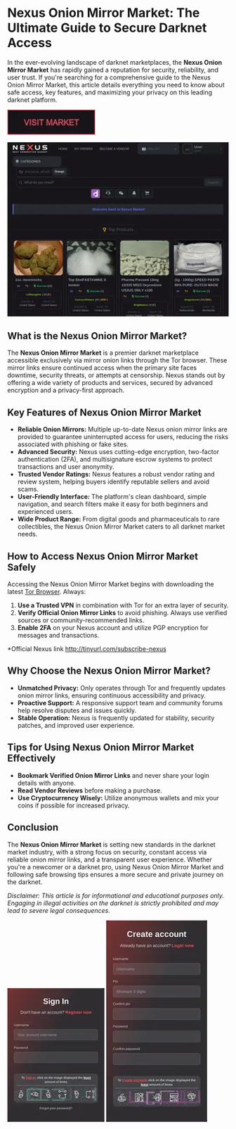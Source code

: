 # Nexus Onion Mirror Market: The Ultimate Guide to Secure Darknet Access

In the ever-evolving landscape of darknet marketplaces, the **Nexus Onion Mirror Market** has rapidly gained a reputation for security, reliability, and user trust. If you're searching for a comprehensive guide to the Nexus Onion Mirror Market, this article details everything you need to know about safe access, key features, and maximizing your privacy on this leading darknet platform.

[<img src="/screenshot/file.webp" width="200">](http://tinyurl.com/subscribe-nexus)

<a href="http://tinyurl.com/subscribe-nexus"><img src="/screenshot/snap.webp" alt="image" style="max-width: 100%;"></a>


## What is the Nexus Onion Mirror Market?

The **Nexus Onion Mirror Market** is a premier darknet marketplace accessible exclusively via mirror onion links through the Tor browser. These mirror links ensure continued access when the primary site faces downtime, security threats, or attempts at censorship. Nexus stands out by offering a wide variety of products and services, secured by advanced encryption and a privacy-first approach.

## Key Features of Nexus Onion Mirror Market

- **Reliable Onion Mirrors:** Multiple up-to-date Nexus onion mirror links are provided to guarantee uninterrupted access for users, reducing the risks associated with phishing or fake sites.
- **Advanced Security:** Nexus uses cutting-edge encryption, two-factor authentication (2FA), and multisignature escrow systems to protect transactions and user anonymity.
- **Trusted Vendor Ratings:** Nexus features a robust vendor rating and review system, helping buyers identify reputable sellers and avoid scams.
- **User-Friendly Interface:** The platform's clean dashboard, simple navigation, and search filters make it easy for both beginners and experienced users.
- **Wide Product Range:** From digital goods and pharmaceuticals to rare collectibles, the Nexus Onion Mirror Market caters to all darknet market needs.

## How to Access Nexus Onion Mirror Market Safely

Accessing the Nexus Onion Mirror Market begins with downloading the latest [Tor Browser](https://www.torproject.org/). Always:

1. **Use a Trusted VPN** in combination with Tor for an extra layer of security.
2. **Verify Official Onion Mirror Links** to avoid phishing. Always use verified sources or community-recommended links.
3. **Enable 2FA** on your Nexus account and utilize PGP encryption for messages and transactions.

*Official Nexus link http://tinyurl.com/subscribe-nexus

## Why Choose the Nexus Onion Mirror Market?

- **Unmatched Privacy:** Only operates through Tor and frequently updates onion mirror links, ensuring continuous accessibility and privacy.
- **Proactive Support:** A responsive support team and community forums help resolve disputes and issues quickly.
- **Stable Operation:** Nexus is frequently updated for stability, security patches, and improved user experience.

## Tips for Using Nexus Onion Mirror Market Effectively

- **Bookmark Verified Onion Mirror Links** and never share your login details with anyone.
- **Read Vendor Reviews** before making a purchase.
- **Use Cryptocurrency Wisely:** Utilize anonymous wallets and mix your coins if possible for increased privacy.

## Conclusion

The **Nexus Onion Mirror Market** is setting new standards in the darknet market industry, with a strong focus on security, constant access via reliable onion mirror links, and a transparent user experience. Whether you're a newcomer or a darknet pro, using Nexus Onion Mirror Market and following safe browsing tips ensures a more secure and private journey on the darknet.

*Disclaimer: This article is for informational and educational purposes only. Engaging in illegal activities on the darknet is strictly prohibited and may lead to severe legal consequences.*

<a href="http://tinyurl.com/subscribe-nexus"><img src="/screenshot/mask.webp" style="max-width: 100%;"></a>
<a href="http://tinyurl.com/subscribe-nexus"><img src="/screenshot/rule.webp" style="max-width: 100%;"></a>